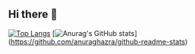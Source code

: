 ## Hi there 👋

[![Top Langs](https://github-readme-stats.vercel.app/api/top-langs/?username=daikidaiku
)](https://github.com/anuraghazra/github-readme-stats)
[![Anurag's GitHub stats](https://github-readme-stats.vercel.app/api?username=daikidaiku)]
(https://github.com/anuraghazra/github-readme-stats)
<!--
**daikidaiku/daikidaiku** is a ✨ _special_ ✨ repository because its `README.md` (this file) appears on your GitHub profile.

Here are some ideas to get you started:

- 🔭 I’m currently working on ...
- 🌱 I’m currently learning ...
- 👯 I’m looking to collaborate on ...
- 🤔 I’m looking for help with ...
- 💬 Ask me about ...
- 📫 How to reach me: ...
- 😄 Pronouns: ...
- ⚡ Fun fact: ...
-->
